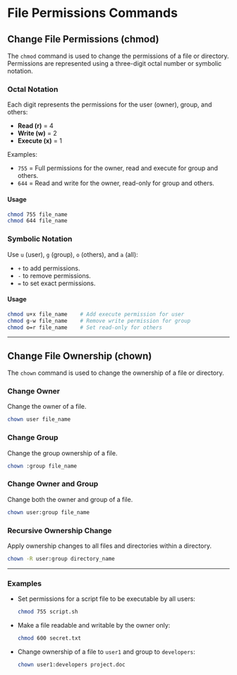 # File Permissions Commands

## **Change File Permissions (chmod)**

The `chmod` command is used to change the permissions of a file or directory. Permissions are represented using a three-digit octal number or symbolic notation.

### **Octal Notation**

Each digit represents the permissions for the user (owner), group, and others:

* **Read (r)** = 4
* **Write (w)** = 2
* **Execute (x)** = 1

Examples:

* `755` = Full permissions for the owner, read and execute for group and others.
* `644` = Read and write for the owner, read-only for group and others.

#### **Usage**

```bash
chmod 755 file_name
chmod 644 file_name
```

### **Symbolic Notation**

Use `u` (user), `g` (group), `o` (others), and `a` (all):

* `+` to add permissions.
* `-` to remove permissions.
* `=` to set exact permissions.

#### **Usage**

```bash
chmod u+x file_name    # Add execute permission for user
chmod g-w file_name    # Remove write permission for group
chmod o=r file_name    # Set read-only for others
```

***

## **Change File Ownership (chown)**

The `chown` command is used to change the ownership of a file or directory.

### **Change Owner**

Change the owner of a file.

```bash
chown user file_name
```

### **Change Group**

Change the group ownership of a file.

```bash
chown :group file_name
```

### **Change Owner and Group**

Change both the owner and group of a file.

```bash
chown user:group file_name
```

### **Recursive Ownership Change**

Apply ownership changes to all files and directories within a directory.

```bash
chown -R user:group directory_name
```

***

### **Examples**

*   Set permissions for a script file to be executable by all users:

    ```bash
    chmod 755 script.sh
    ```
*   Make a file readable and writable by the owner only:

    ```bash
    chmod 600 secret.txt
    ```
*   Change ownership of a file to `user1` and group to `developers`:

    ```bash
    chown user1:developers project.doc


    ```
